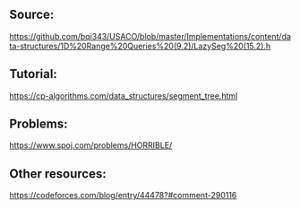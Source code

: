 ## Source:
https://github.com/bqi343/USACO/blob/master/Implementations/content/data-structures/1D%20Range%20Queries%20(9.2)/LazySeg%20(15.2).h

## Tutorial:
https://cp-algorithms.com/data_structures/segment_tree.html

## Problems:
https://www.spoj.com/problems/HORRIBLE/

## Other resources:
https://codeforces.com/blog/entry/44478?#comment-290116